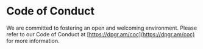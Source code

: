 # Code of Conduct

We are committed to fostering an open and welcoming environment. Please refer to our Code of Conduct at [https://dpgr.am/coc](https://dpgr.am/coc) for more information.